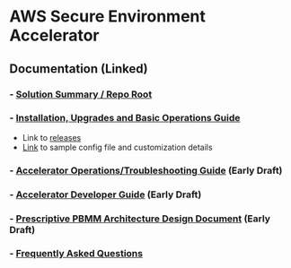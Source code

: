 # AWS Secure Environment Accelerator

## **Documentation** (Linked)

### - [Solution Summary / Repo Root](../README.md)

### - [Installation, Upgrades and Basic Operations Guide](./installation/index.md)

- Link to [releases](https://github.com/aws-samples/aws-secure-environment-accelerator/releases)
- [Link](./installation/customization-index.md) to sample config file and customization details

### - [Accelerator Operations/Troubleshooting Guide](./operations/operations-troubleshooting-guide.md) (Early Draft)

### - [Accelerator Developer Guide](./developer/developer-guide.md) (Early Draft)

### - [Prescriptive PBMM Architecture Design Document](./architectures/pbmm/index.md) (Early Draft)

### - [Frequently Asked Questions](./faq/index.md)
